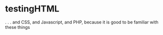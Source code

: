 # testingHTML
. . . and CSS, and Javascript, and PHP, because it is good to be familiar with these things
